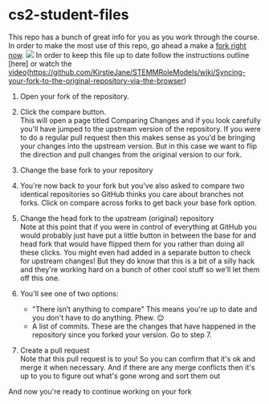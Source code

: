 # cs2-student-files
This repo has a bunch of great info for you as you work through the course. In order to make the most use of this repo, go ahead a make a [fork right now](https://www.youtube.com/watch?v=MJh7-_8p5bs). ![](https://upload.wikimedia.org/wikipedia/commons/3/38/GitHub_Fork_Button.png)
In order to keep this file up to date follow the instructions outline [here] or watch the [video](https://www.youtube.com/watch?v=XC41YGQYpo4)(https://github.com/KirstieJane/STEMMRoleModels/wiki/Syncing-your-fork-to-the-original-repository-via-the-browser)

1. Open your fork of the repository.

2. Click the compare button.<br>
This will open a page titled Comparing Changes and if you look carefully you'll have jumped to the upstream version of the repository. If you were to do a regular pull request then this makes sense as you'd be bringing your changes into the upstream version. But in this case we want to flip the direction and pull changes from the original version to our fork.

3. Change the base fork to your repository

4. You're now back to your fork but you've also asked to compare two identical repositories so GitHub thinks you care about branches not forks. Click on compare across forks to get back your base fork option.

5. Change the head fork to the upstream (original) repository<br>
Note at this point that if you were in control of everything at GitHub you would probably just have put a little button in between the base for and head fork that would have flipped them for you rather than doing all these clicks. You might even had added in a separate button to check for upstream changes! But they do know that this is a bit of a silly hack and they're working hard on a bunch of other cool stuff so we'll let them off this one.

6. You'll see one of two options:

    - "There isn’t anything to compare" This means you're up to date and you don't have to do anything. Phew. :relieved:
    - A list of commits. These are the changes that have happened in the repository since you forked your version. Go to step 7.
7. Create a pull request<br>
Note that this pull request is to you! So you can confirm that it's ok and merge it when necessary. And if there are any merge conflicts then it's up to you to figure out what's gone wrong and sort them out

And now you're ready to continue working on your fork